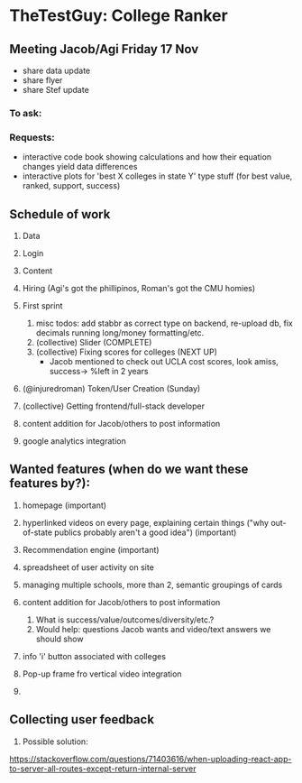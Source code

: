 # TheTestGuy: College Ranker

## Meeting Jacob/Agi Friday 17 Nov

- share data update
- share flyer
- share Stef update

### To ask:

### Requests:

- interactive code book showing calculations and how their equation changes yield data differences
- interactive plots for 'best X colleges in state Y' type stuff (for best value, ranked, support, success)

## Schedule of work

1. Data
1. Login
1. Content
1. Hiring (Agi's got the phillipinos, Roman's got the CMU homies)

1. First sprint
   1. misc todos: add stabbr as correct type on backend, re-upload db, fix decimals running long/money formatting/etc.
   1. (collective) Slider (COMPLETE)
   1. (collective) Fixing scores for colleges (NEXT UP)
      - Jacob mentioned to check out UCLA cost scores, look amiss, success-> %left in 2 years
1. (@injuredroman) Token/User Creation (Sunday)
1. (collective) Getting frontend/full-stack developer
1. content addition for Jacob/others to post information
1. google analytics integration

## Wanted features (when do we want these features by?):

1. homepage (important)
1. hyperlinked videos on every page, explaining certain things ("why out-of-state publics probably aren't a good idea") (important)
1. Recommendation engine (important)
1. spreadsheet of user activity on site
1. managing multiple schools, more than 2, semantic groupings of cards

1. content addition for Jacob/others to post information
   1. What is success/value/outcomes/diversity/etc.?
   1. Would help: questions Jacob wants and video/text answers we should show
1. info 'i' button associated with colleges
1. Pop-up frame fro vertical video integration
1.

## Collecting user feedback

1. Possible solution:

https://stackoverflow.com/questions/71403616/when-uploading-react-app-to-server-all-routes-except-return-internal-server
